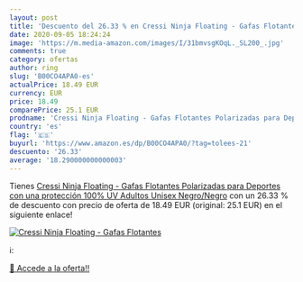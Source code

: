 ```yaml
---
layout: post
title: 'Descuento del 26.33 % en Cressi Ninja Floating - Gafas Flotantes '
date: 2020-09-05 18:24:24
image: 'https://m.media-amazon.com/images/I/31bmvsgKOqL._SL200_.jpg'
comments: true
category: ofertas
author: ring
slug: 'B00CO4APA0-es'
actualPrice: 18.49 EUR
currency: EUR
price: 18.49
comparePrice: 25.1 EUR
prodname: 'Cressi Ninja Floating - Gafas Flotantes Polarizadas para Deportes con una protección 100% UV Adultos Unisex  Negro/Negro'
country: 'es'
flag: '🇪🇸'
buyurl: 'https://www.amazon.es/dp/B00CO4APA0/?tag=tolees-21'
descuento: '26.33'
average: '18.290000000000003'
---
```


Tienes [Cressi Ninja Floating - Gafas Flotantes Polarizadas para Deportes con una protección 100% UV Adultos Unisex  Negro/Negro](https://www.amazon.es/dp/B00CO4APA0/?tag=tolees-21) con un 26.33 % de descuento con precio de oferta de 18.49 EUR (original: 25.1 EUR) en el siguiente enlace!

[![Cressi Ninja Floating - Gafas Flotantes ](https://m.media-amazon.com/images/I/31bmvsgKOqL._SL200_.jpg)](https://www.amazon.es/dp/B00CO4APA0/?tag=tolees-21)

ℹ️:


[🛒 Accede a la oferta!!](https://www.amazon.es/dp/B00CO4APA0/?tag=tolees-21)

